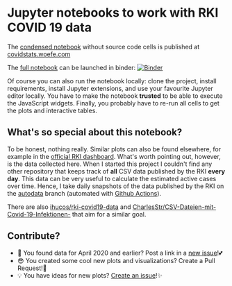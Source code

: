 # Jupyter notebooks to work with RKI COVID 19 data


The [condensed notebook](./condensed.ipynb) without source code cells is published at [covidstats.woefe.com](https://covidstats.woefe.com)

The [full notebook](./covid19stats) can be launched in binder: [![Binder](https://mybinder.org/badge_logo.svg)](https://mybinder.org/v2/gh/woefe/covid19stats/master?filepath=covid19stats.ipynb)

Of course you can also run the notebook locally: clone the project, install requirements, install Jupyter extensions, and use your favourite Jupyter editor locally.
You have to make the notebook **trusted** to be able to execute the JavaScript widgets.
Finally, you probably have to re-run all cells to get the plots and interactive tables.

## What's so special about this notebook?
To be honest, nothing really.
Similar plots can also be found elsewhere, for example in the [official RKI dashboard](https://experience.arcgis.com/experience/478220a4c454480e823b17327b2bf1d4).
What's worth pointing out, however, is the data collected here.
When I started this project I couldn't find any other repository that keeps track of **all** CSV data published by the RKI **every day**.
This data can be very useful to calculate the estimated active cases over time.
Hence, I take daily snapshots of the data published by the RKI on the [autodata](https://github.com/woefe/covid19stats/tree/autodata) branch (automated with [Github Actions](https://github.com/woefe/covid19stats/blob/master/.github/workflows/cicd.yml)).

There are also [ihucos/rki-covid19-data](https://github.com/ihucos/rki-covid19-data/releases) and [CharlesStr/CSV-Dateien-mit-Covid-19-Infektionen-](https://github.com/CharlesStr/CSV-Dateien-mit-Covid-19-Infektionen-) that aim for a similar goal.


## Contribute?
- 📄 You found data for April 2020 and earlier? Post a link in a [new issue](https://github.com/woefe/covid19stats/issues/new)!💕
- 😎 You created some cool new plots and visualizations? Create a Pull Request!🍴
- 💡 You have ideas for new plots? [Create an issue](https://github.com/woefe/covid19stats/issues/new)!✨
